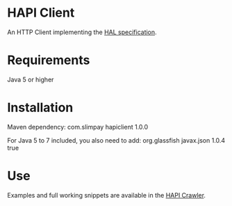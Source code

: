 # HAPI Client

An HTTP Client implementing the [HAL specification](https://tools.ietf.org/html/draft-kelly-json-hal-07).

# Requirements

Java 5 or higher

# Installation

Maven dependency:
<dependency>
	<groupId>com.slimpay</groupId>
	<artifactId>hapiclient</artifactId>
	<version>1.0.0</version>
</dependency>

For Java 5 to 7 included, you also need to add:
<dependency>
	<groupId>org.glassfish</groupId>
	<artifactId>javax.json</artifactId>
	<version>1.0.4</version>
	<optional>true</optional>
</dependency>

# Use

Examples and full working snippets are available in the [HAPI Crawler](http://www.slimpay.net/rest-hapi-crawler/).
